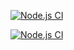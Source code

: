 [![Node.js CI](https://github.com/gaheeyoon/actions/actions/workflows/node.js.yml/badge.svg)](https://github.com/gaheeyoon/actions/actions/workflows/node.js.yml)



[![Node.js CI](https://github.com/se-3-yeon/actions/actions/workflows/node.js.yml/badge.svg)](https://github.com/se-3-yeon/actions/actions/workflows/node.js.yml)
